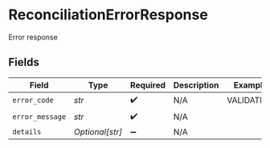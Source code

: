 # ReconciliationErrorResponse

Error response


## Fields

| Field              | Type               | Required           | Description        | Example            |
| ------------------ | ------------------ | ------------------ | ------------------ | ------------------ |
| `error_code`       | *str*              | :heavy_check_mark: | N/A                | VALIDATION         |
| `error_message`    | *str*              | :heavy_check_mark: | N/A                |                    |
| `details`          | *Optional[str]*    | :heavy_minus_sign: | N/A                |                    |